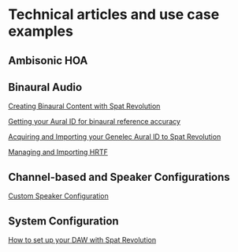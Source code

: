

# Technical articles and use case examples

## Ambisonic HOA 

## Binaural Audio


[Creating Binaural Content with Spat Revolution
](https://www.flux.audio/2020/07/21/creating-binaural-content-in-object-based-audio-with-spat-revolution/)

[Getting your Aural ID for binaural reference accuracy](https://www.flux.audio/2020/07/21/getting-your-aural-id-for-binaural-reference-accuracy/)

[Acquiring and Importing your Genelec Aural ID to Spat Revolution
](https://www.flux.audio/2020/07/21/acquiring-and-importing-your-genelec-aural-id-to-spat-revolution/)

[Managing and Importing HRTF](https://www.flux.audio/2020/07/21/managing-and-importing-hrtf/)


## Channel-based and Speaker Configurations

[Custom Speaker Configuration](https://www.flux.audio/2018/11/13/custom-speaker-configuration/)

## System Configuration

[How to set up your DAW with Spat Revolution](https://www.flux.audio/2020/05/01/how-to-set-up-your-daw-with-spat-revolution/)